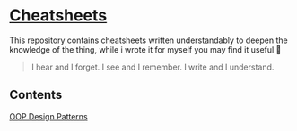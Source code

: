# [Cheatsheets](https://github.com/sandorex/cheatsheets)
This repository contains cheatsheets written understandably to deepen the knowledge of the thing, while i wrote it for myself you may find it useful 🤷

> I hear and I forget. I see and I remember. I write and I understand.

## Contents
[OOP Design Patterns](design-patterns/README.md)
